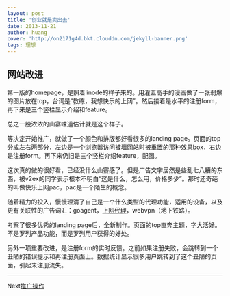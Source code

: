 ```yaml
---
layout: post
title: '创业就是卖出去'
date: 2013-11-21
author: huang
cover: 'http://on2171g4d.bkt.clouddn.com/jekyll-banner.png'
tags: 理想
---
```



网站改进
-------
第一版的homepage，是照着linode的样子来的。用灌篮高手的漫画做了一张弱爆的图片放在top，台词是“教练，我想快乐的上网”。然后接着是水平的注册form，再下来是三个竖栏显示介绍和feature。

总之一股浓浓的山寨味道估计就是这个样子。

等决定开始推广，就做了一个颜色和排版都好看很多的landing page。页面的top分成左右两部分，左边是一个浏览器访问被墙网站时被重置的那种效果box，右边是注册form。再下来仍旧是三个竖栏介绍feature，配图。

这次真的做的很好看，已经没什么山寨感了。但是广告文字居然是些乱七八糟的东西，被v2ex的同学表示根本不明白“这是什么，怎么用，价格多少”。那时还奇葩的叫做快乐上网pac，pac是一个陌生的概念。

随着精力的投入，慢慢理清了自己是一个什么类型的代理功能，适用的设备，以及更有关联性的广告词汇：goagent，[上网代理]，webvpn（地下铁路）。

考察了很多优秀的landing page后，全新制作。页面的top直奔主题，字大活好。不是罗列产品功能，而是罗列用户获得的好处。

另外一项重要改进，是注册form的实时反馈。之前如果注册失败，会跳转到一个丑陋的错误提示和再注册页面上。数据统计显示很多用户跳转到了这个丑陋的页面，引起未注册流失。

------------------------
Next[推广操作](/idea/marketing-how.html)


  [快乐上网]: http://ppt99.sinaapp.com/
  
  [上网代理]: http://ppt99.sinaapp.com/lptw.php

  [帖子1]: http://www.v2ex.com/t/80441

  [帖子2]: http://www.v2ex.com/t/82470